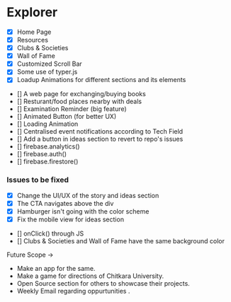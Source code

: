 # Explorer

- [x] Home Page
- [x] Resources
- [x] Clubs & Societies 
- [x] Wall of Fame
- [x] Customized Scroll Bar
- [x] Some use of typer.js
- [x] Loadup Animations for different sections and its elements

- [] A web page for exchanging/buying books
- [] Resturant/food places nearby with deals
- [] Examination Reminder (big feature)
- [] Animated Button (for better UX)
- [] Loading Animation 
- [] Centralised event notifications according to Tech Field
- [] Add a button in ideas section to revert to repo's issues
- [] firebase.analytics()
- [] firebase.auth()
- [] firebase.firestore()

### Issues to be fixed

- [x] Change the UI/UX of the story and ideas section
- [x] The CTA navigates above the div
- [x] Hamburger isn't going with the color scheme 
- [x] Fix the mobile view for ideas section
- [] onClick() through JS
- [] Clubs & Societies and Wall of Fame have the same background color

Future Scope -> 
- Make an app for the same.
- Make a game for directions of Chitkara University.
- Open Source section for others to showcase their projects.
- Weekly Email regarding oppurtunities .
